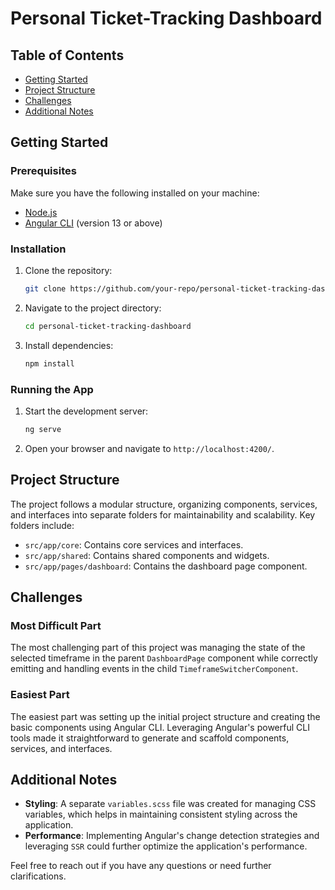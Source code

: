 # Personal Ticket-Tracking Dashboard

## Table of Contents

- [Getting Started](#getting-started)
- [Project Structure](#project-structure)
- [Challenges](#challenges)
- [Additional Notes](#additional-notes)

## Getting Started

### Prerequisites

Make sure you have the following installed on your machine:

- [Node.js](https://nodejs.org/en/download/)
- [Angular CLI](https://angular.io/cli) (version 13 or above)

### Installation

1. Clone the repository:
    ```bash
    git clone https://github.com/your-repo/personal-ticket-tracking-dashboard.git
    ```

2. Navigate to the project directory:
    ```bash
    cd personal-ticket-tracking-dashboard
    ```

3. Install dependencies:
    ```bash
    npm install
    ```

### Running the App

1. Start the development server:
    ```bash
    ng serve
    ```

2. Open your browser and navigate to `http://localhost:4200/`.

## Project Structure

The project follows a modular structure, organizing components, services, and interfaces into separate folders for maintainability and scalability. Key folders include:

- `src/app/core`: Contains core services and interfaces.
- `src/app/shared`: Contains shared components and widgets.
- `src/app/pages/dashboard`: Contains the dashboard page component.

## Challenges

### Most Difficult Part

The most challenging part of this project was managing the state of the selected timeframe in the parent `DashboardPage` component while correctly emitting and handling events in the child `TimeframeSwitcherComponent`.

### Easiest Part

The easiest part was setting up the initial project structure and creating the basic components using Angular CLI. Leveraging Angular's powerful CLI tools made it straightforward to generate and scaffold components, services, and interfaces.

## Additional Notes

- **Styling**: A separate `variables.scss` file was created for managing CSS variables, which helps in maintaining consistent styling across the application.
- **Performance**: Implementing Angular's change detection strategies and leveraging `SSR` could further optimize the application's performance.

Feel free to reach out if you have any questions or need further clarifications.

